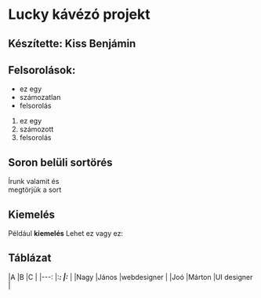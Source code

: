 # Lucky kávézó projekt

## Készítette: Kiss Benjámin

## Felsorolások:

- ez egy 
- számozatlan 
- felsorolás

1. ez egy
1. számozott
1. felsorolás

## Soron belüli sortörés

Írunk valamit és <br> megtörjük a sort

## Kiemelés

Például __kiemelés__ Lehet ez vagy ez:

## Táblázat

|A      |B      |C      |
|---:   |:___:  |:___   |
|Nagy   |János  |webdesigner |
|Joó    |Márton |UI designer |


